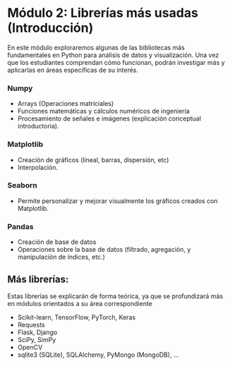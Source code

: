 # Módulo 2: Librerías más usadas (Introducción)

En este módulo exploraremos algunas de las bibliotecas más fundamentales en Python para análisis de datos y visualización. Una vez que los estudiantes comprendan cómo funcionan, podrán investigar más y aplicarlas en áreas específicas de su interés.

### Numpy

- Arrays (Operaciones matriciales)
- Funciones matemáticas y cálculos numéricos de ingeniería
- Procesamiento de señales e imágenes (explicación conceptual introductoria).

### Matplotlib
- Creación de gráficos (lineal, barras, dispersión, etc)
- Interpolación.

### Seaborn
- Permite personalizar y mejorar visualmente los gráficos creados con Matplotlib.

### Pandas
- Creación de base de datos
- Operaciones sobre la base de datos (filtrado, agregación, y manipulación de índices, etc.)

## Más librerías:
Estas librerías se explicarán de forma teórica, ya que se profundizará más en módulos orientados a su área correspondiente

- Scikit-learn, TensorFlow, PyTorch, Keras
- Requests
- Flask, Django
- SciPy, SimPy
- OpenCV
- sqlite3 (SQLite), SQLAlchemy, PyMongo (MongoDB), ...
